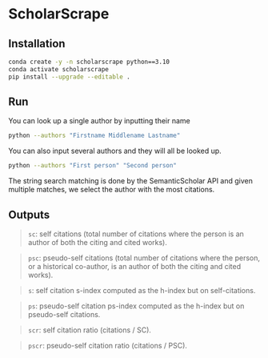 # ScholarScrape

## Installation
```bash
conda create -y -n scholarscrape python==3.10
conda activate scholarscrape
pip install --upgrade --editable .
```


## Run
You can look up a single author by inputting their name
```bash
python --authors "Firstname Middlename Lastname"
```

You can also input several authors and they will all be looked up.
```bash
python --authors "First person" "Second person"
```

The string search matching is done by the SemanticScholar API and given multiple matches, we select the author with the most citations.


## Outputs
> `sc`:   self citations (total number of citations where the person is an author of both the citing and cited works).

> `psc`:  pseudo-self citations (total number of citations where the person, or a historical co-author, is an author of both the citing and cited works).

> `s`:    self citation s-index computed as the h-index but on self-citations.

> `ps`:   pseudo-self citation ps-index computed as the h-index but on pseudo-self citations.


> `scr`:  self citation ratio (citations / SC).


> `pscr`: pseudo-self citation ratio (citations / PSC).

